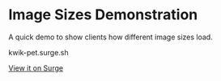 # Image Sizes Demonstration

A quick demo to show clients how different image sizes load.

kwik-pet.surge.sh

[View it on Surge](http://kwik-pet.surge.sh)